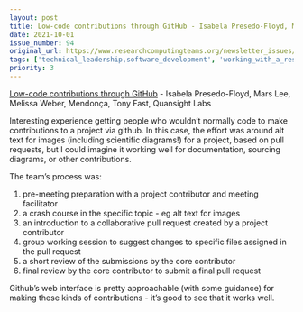 ```yaml
---
layout: post
title: Low-code contributions through GitHub - Isabela Presedo-Floyd, Mars Lee, Melissa Weber, Mendonça, Tony Fast, Quansight Labs
date: 2021-10-01
issue_number: 94
original_url: https://www.researchcomputingteams.org/newsletter_issues/0094
tags: ['technical_leadership,software_development', 'working_with_a_research_community,other']
priority: 3
---
```


<!-- markdownlint-disable MD033 -->
<!-- markdownlint-disable MD041 -->
<!-- markdownlint-disable MD049 -->

[Low-code contributions through GitHub](https://labs.quansight.org/blog/2021/09/low-code-contributions-through-GitHub/) - Isabela Presedo-Floyd, Mars Lee, Melissa Weber, Mendonça, Tony Fast, Quansight Labs

Interesting experience getting people who wouldn’t normally code to make contributions to a project via github.   In this case, the effort was around alt text for images (including scientific diagrams!) for a project, based on pull requests, but I could imagine it working well for documentation, sourcing diagrams, or other contributions.

The team’s process was:

1. pre-meeting preparation with a project contributor and meeting facilitator
2. a crash course in the specific topic - eg alt text for images
3. an introduction to a collaborative pull request created by a project contributor
4. group working session to suggest changes to specific files assigned in the pull request
5. a short review of the submissions by the core contributor
6. final review by the core contributor to submit a final pull request

Github’s web interface is pretty approachable (with some guidance) for making these kinds of contributions - it’s good to see that it works well.
